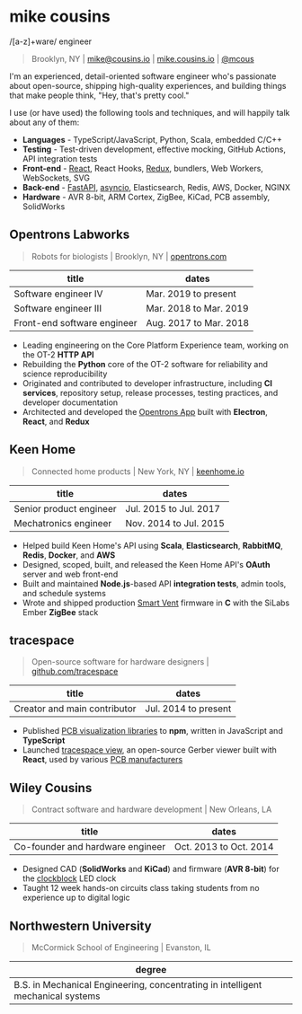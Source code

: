 # mike cousins

/[a-z]+ware/ engineer

> Brooklyn, NY | <mike@cousins.io> | [mike.cousins.io] | [@mcous]

I'm an experienced, detail-oriented software engineer who's passionate about
open-source, shipping high-quality experiences, and building things that make
people think, "Hey, that's pretty cool."

I use (or have used) the following tools and techniques, and will happily talk
about any of them:

- **Languages** - TypeScript/JavaScript, Python, Scala, embedded C/C++
- **Testing** - Test-driven development, effective mocking, GitHub Actions, API
  integration tests
- **Front-end** - [React], React Hooks, [Redux], bundlers, Web Workers,
  WebSockets, SVG
- **Back-end** - [FastAPI], [asyncio], Elasticsearch, Redis, AWS, Docker, NGINX
- **Hardware** - AVR 8-bit, ARM Cortex, ZigBee, KiCad, PCB assembly, SolidWorks

[react]: https://reactjs.org/
[redux]: https://redux.js.org/
[fastapi]: https://fastapi.tiangolo.com/
[asyncio]: https://docs.python.org/3/library/asyncio.html
[mike.cousins.io]: https://mike.cousins.io
[@mcous]: https://github.com/mcous

## Opentrons Labworks

> Robots for biologists | Brooklyn, NY | [opentrons.com]

| title                       | dates                  |
| --------------------------- | ---------------------- |
| Software engineer IV        | Mar. 2019 to present   |
| Software engineer III       | Mar. 2018 to Mar. 2019 |
| Front-end software engineer | Aug. 2017 to Mar. 2018 |

- Leading engineering on the Core Platform Experience team, working on the OT-2
  **HTTP API**
- Rebuilding the **Python** core of the OT-2 software for reliability and
  science reproducibility
- Originated and contributed to developer infrastructure, including **CI
  services**, repository setup, release processes, testing practices, and
  developer documentation
- Architected and developed the [Opentrons App] built with **Electron**,
  **React**, and **Redux**

[opentrons.com]: https://www.opentrons.com
[opentrons app]: https://www.opentrons.com/ot-app

## Keen Home

> Connected home products | New York, NY | [keenhome.io]

| title                   | dates                  |
| ----------------------- | ---------------------- |
| Senior product engineer | Jul. 2015 to Jul. 2017 |
| Mechatronics engineer   | Nov. 2014 to Jul. 2015 |

- Helped build Keen Home's API using **Scala**, **Elasticsearch**, **RabbitMQ**,
  **Redis**, **Docker**, and **AWS**
- Designed, scoped, built, and released the Keen Home API's **OAuth** server and
  web front-end
- Built and maintained **Node.js**-based API **integration tests**, admin tools,
  and schedule systems
- Wrote and shipped production [Smart Vent] firmware in **C** with the SiLabs
  Ember **ZigBee** stack

[keenhome.io]: https://keenhome.io
[smart vent]: https://keenhome.io/smart-vent

## tracespace

> Open-source software for hardware designers |
> [github.com/tracespace](https://github.com/tracespace)

| title                        | dates                |
| ---------------------------- | -------------------- |
| Creator and main contributor | Jul. 2014 to present |

- Published [PCB visualization libraries] to **npm**, written in JavaScript and
  **TypeScript**
- Launched [tracespace view], an open-source Gerber viewer built with **React**,
  used by various [PCB manufacturers]

[github.com/tracespace]: https://github.com/tracespace
[pcb visualization libraries]:
  https://www.npmjs.com/search?q=maintainer:mcous%20keywords:pcb
[tracespace view]: https://tracespace.io/view/
[pcb manufacturers]: https://www.pcbway.com/project/OnlineGerberViewer.html

## Wiley Cousins

> Contract software and hardware development | New Orleans, LA

| title                            | dates                  |
| -------------------------------- | ---------------------- |
| Co-founder and hardware engineer | Oct. 2013 to Oct. 2014 |

- Designed CAD (**SolidWorks** and **KiCad**) and firmware (**AVR 8-bit**) for
  the [clockblock] LED clock
- Taught 12 week hands-on circuits class taking students from no experience up
  to digital logic

[clockblock]: https://github.com/wileycousins/clockblock

## Northwestern University

> McCormick School of Engineering | Evanston, IL

| degree                                                                          |
| ------------------------------------------------------------------------------- |
| B.S. in Mechanical Engineering, concentrating in intelligent mechanical systems |
